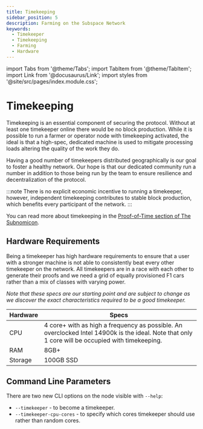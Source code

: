 ```yaml
---
title: Timekeeping
sidebar_position: 5
description: Farming on the Subspace Network
keywords:
  - Timekeeper
  - Timekeeping
  - Farming
  - Hardware
---
```


import Tabs from '@theme/Tabs';
import TabItem from '@theme/TabItem';
import Link from '@docusaurus/Link';
import styles from '@site/src/pages/index.module.css';

# Timekeeping

Timekeeping is an essential component of securing the protocol. Without at least one timekeeper online there would be no block production. While it is possible to run a farmer or operator node with timekeeping activated, the ideal is that a high-spec, dedicated machine is used to mitigate processing loads altering the quality of the work they do.

Having a good number of timekeepers distributed geographically is our goal to foster a healthy network. Our hope is that our dedicated community run a number in addition to those being run by the team to ensure resilience and decentralization of the protocol.

:::note
There is no explicit economic incentive to running a timekeeper, however, independent timekeeping contributes to stable block production, which benefits every participant of the network.
:::

You can read more about timekeeping in the [Proof-of-Time section of The Subnomicon](https://subnomicon.subspace.network/docs/consensus/pot/#timekeeping).


## Hardware Requirements

Being a timekeeper has high hardware requirements to ensure that a user with a stronger machine is not able to consistently beat every other timekeeper on the network. All timekeepers are in a race with each other to generate their proofs and we need a grid of equally provisioned F1 cars rather than a mix of classes with varying power.

*Note that these specs are our starting point and are subject to change as we discover the exact characteristics required to be a good timekeeper.*

| Hardware | Specs |
| --- | --- |
| CPU | 4 core+ with as high a frequency as possible. An overclocked Intel 14900k is the ideal. Note that only 1 core will be occupied with timekeeping. |
| RAM | 8GB+ |
| Storage | 100GB SSD |

## Command Line Parameters

There are two new CLI options on the node visible with `--help`:

- `--timekeeper` - to become a timekeeper.
- `--timekeeper-cpu-cores` - to specify which cores timekeeper should use rather than random cores.